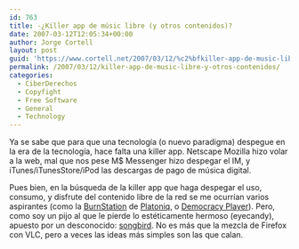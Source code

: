 ```yaml
---
id: 763
title: -¿Killer app de músic libre (y otros contenidos)?
date: 2007-03-12T12:05:34+00:00
author: Jorge Cortell
layout: post
guid: 'https://www.cortell.net/2007/03/12/%c2%bfkiller-app-de-music-libre-y-otros-contenidos/'
permalink: /2007/03/12/killer-app-de-music-libre-y-otros-contenidos/
categories:
  - CiberDerechos
  - Copyfight
  - Free Software
  - General
  - Technology
---
```

Ya se sabe que para que una tecnologí­a (o nuevo paradigma) despegue en la era de la tecnologí­a, hace falta una killer app. Netscape Mozilla hizo volar a la web, mal que nos pese M$ Messenger hizo despegar el IM, y iTunes/iTunesStore/iPod las descargas de pago de música digital.

Pues bien, en la búsqueda de la killer app que haga despegar el uso, consumo, y disfrute del contenido libre de la red se me ocurrí­an varios aspirantes (como la <a target="_blank" title="BurnStation" href="https://www.platoniq.net/burnstation/">BurnStation</a> de <a target="_blank" title="Platoniq" href="https://www.platoniq.net/">Platoniq</a>, o <a target="_blank" title="Democracy Player" href="https://www.getdemocracy.com/">Democracy Player</a>). Pero, como soy un pijo al que le pierde lo estéticamente hermoso (eyecandy), apuesto por un desconocido: <a target="_blank" title="SongBird" href="https://www.songbirdnest.com/">songbird</a>. No es más que la mezcla de Firefox con VLC, pero a veces las ideas más simples son las que calan.